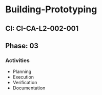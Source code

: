 # Building-Prototyping

## CI: CI-CA-L2-002-001
## Phase: 03

### Activities
- Planning
- Execution
- Verification
- Documentation
